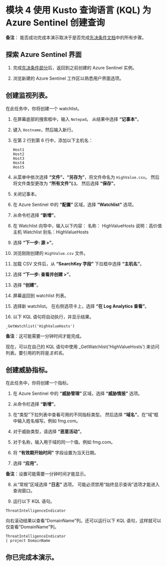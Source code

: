 ﻿# 模块 4 使用 Kusto 查询语言 (KQL) 为 Azure Sentinel 创建查询

**备注**： 能否成功完成本演示取决于是否完成[先决条件文档](00-prerequisites.md)中的所有步骤。 

## 探索 Azure Sentinel 界面

1. 完成[先决条件部分](00-prerequisites.md#deploy-azure-sentinel-workspace-for-demo-in-module-4)后，返回到之前创建的 Azure Sentinel 实例。

1. 浏览新建的 Azure Sentinel 工作区以熟悉用户界面选项。

## 创建监视列表。

在此任务中，你将创建一个 watchlist。

1. 在屏幕底部的搜索框中，输入 `Notepad`。  从结果中选择 **“记事本”**。

2. 键入 `Hostname`，然后输入新行。

3. 在第 2 行到第 6 行中，添加以下主机名：
    ```
    Host1
    Host2
    Host3
    Host4
    Host5
    ```

4. 从菜单中依次选择 **“文件”、“另存为”**，将文件命名为 `HighValue.csv`。  然后将文件类型更改为 **“所有文件”(*.*)**。  然后选择 **“保存”**。

5. 关闭记事本。

6. 在 Azure Sentinel 中的 **“配置”** 区域，选择 **“Watchlist”** 选项。

7. 从命令栏选择 **“新增”**。

8. 在 Watchlist 向导中，输入以下内容：
    名称： HighValueHosts
    说明：高价值主机
    Watchlist 别名：HighValueHosts

9. 选择 **“下一步: 源 >”**。

10. 浏览刚刚创建的 `HighValue.csv` 文件。 

1. 加载 CSV 文件后，从 **“SearchKey 字段”** 下拉框中选择 **“主机名”**。

11. 选择 **“下一步: 查看并创建 >”**。

12. 选择 **“创建”**。

13. 屏幕返回到 watchlist 列表。

14. 选择新 watchlist。  在右侧选项卡上，选择 **“在 Log Analytics 查看”**。

15. 以下 KQL 语句将自动执行，并显示结果。

```KQL
_GetWatchlist('HighValueHosts')
```
**备注**：这可能需要一分钟时间才能完成。

现在，可以在自己的 KQL 语句中使用 _GetWatchlist('HighValueHosts') 来访问列表。要引用的列将是*主机名*。

## 创建威胁指标。

在此任务中，你将创建一个指标。

1. 在 Azure Sentinel 中的 **“威胁管理”** 区域，选择 **“威胁情报”** 选项。

2. 从命令栏选择 **“新增”**。

3. 在“类型”下拉列表中查看可用的不同指标类型。  然后选择 **“域名”**。在“域”框中输入姓名缩写。例如 fmg.com。

4. 对于威胁类型，请选择 **“恶意活动”**。

5. 对于名称，输入用于域的同一个值。例如 fmg.com。

6. 将 **“有效期开始时间”** 字段设置为当天日期。

7. 选择 **“应用”**。

**备注**：设置可能需要一分钟时间才能显示。

8. 从“常规”区域选择 **“日志”** 选项。  可能必须禁用“始终显示查询”选项才能进入查询窗口。

9. 运行以下 KQL 语句。

```KQL
ThreatIntelligenceIndicator 
```
向右滚动结果以查看“DomainName”列。还可以运行以下 KQL 语句，这样就可以仅查看“DomainName”列。  

```KQL
ThreatIntelligenceIndicator 
| project DomainName
```
## 你已完成本演示。